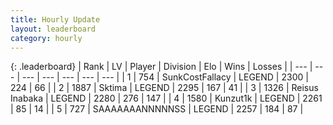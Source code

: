 ```yaml
---
title: Hourly Update
layout: leaderboard
category: hourly
---
```


{: .leaderboard}
| Rank | LV | Player | Division | Elo | Wins | Losses |
| --- | --- | --- | --- | --- | --- | --- |
| <span data-change="0">1</span> | 754 | <span title="ID: 402846">SunkCostFallacy</span> | LEGEND | <span data-change="0">2300</span> | <span data-change="0">224</span> | <span data-change="0">66</span> |
| <span data-change="0">2</span> | 1887 | <span title="ID: 353063">Sktima</span> | LEGEND | <span data-change="4">2295</span> | <span data-change="1">167</span> | <span data-change="0">41</span> |
| <span data-change="0">3</span> | 1326 | <span title="ID: 451068">Reisus Inabaka</span> | LEGEND | <span data-change="0">2280</span> | <span data-change="0">276</span> | <span data-change="0">147</span> |
| <span data-change="0">4</span> | 1580 | <span title="ID: 392407">Kunzut1k</span> | LEGEND | <span data-change="0">2261</span> | <span data-change="0">85</span> | <span data-change="0">14</span> |
| <span data-change="0">5</span> | 727 | <span title="ID: 174294">SAAAAAAANNNNNSS</span> | LEGEND | <span data-change="0">2257</span> | <span data-change="0">184</span> | <span data-change="0">87</span> |